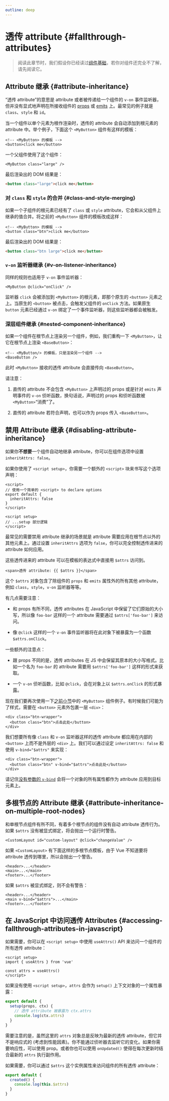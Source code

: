 ```yaml
---
outline: deep
---
```


# 透传 attribute {#fallthrough-attributes}

> 阅读此章节时，我们假设你已经读过[组件基础](/guide/essentials/component-basics)，若你对组件还完全不了解，请先阅读它。

## Attribute 继承 {#attribute-inheritance}

“透传 attribute”的意思是 attribute 或者被传递给一个组件的 `v-on` 事件监听器，但并没有显式地声明在所接收组件的 [props](./props) 或 [emits](./events.html#defining-custom-events) 上。最常见的例子就是 `class`、`style` 和 `id`。

当一个组件以单个元素为根作渲染时，透传的 attribute 会自动添加到根元素的 attribute 中。举个例子，下面这个 `<MyButton>` 组件有这样的模板：

```vue-html
<!-- <MyButton> 的模板 -->
<button>click me</button>
```

一个父组件使用了这个组件：

```vue-html
<MyButton class="large" />
```

最后渲染出的 DOM 结果是：

```html
<button class="large">click me</button>
```

### 对 `class` 和 `style` 的合并 {#class-and-style-merging}

如果一个子组件的根元素已经有了 `class` 或 `style` attribute，它会和从父组件上继承的值合并。将之前的 `<MyButton>` 组件的模板改成这样：

```vue-html
<!-- <MyButton> 的模板 -->
<button class="btn">click me</button>
```

最后渲染出的 DOM 结果是：

```html
<button class="btn large">click me</button>
```

### `v-on` 监听器继承 {#v-on-listener-inheritance}

同样的规则也适用于 `v-on` 事件监听器：

```vue-html
<MyButton @click="onClick" />
```

监听器 `click` 会被添加到 `<MyButton>` 的根元素，即那个原生的 `<button>` 元素之上。当原生的 `<button>` 被点击，会触发父组件的 `onClick` 方法。如果原生 `button` 元素已经通过 `v-on` 绑定了一个事件监听器，则这些监听器都会被触发。

### 深层组件继承 {#nested-component-inheritance}

如果一个组件在根节点上渲染另一个组件，例如，我们重构一下 `<MyButton>`，让它在根节点上渲染 `<BaseButton>`：

```vue-html
<!-- <MyButton/> 的模板，只是渲染另一个组件 -->
<BaseButton />
```

此时 `<MyButton>` 接收的透传 attribute 会直接传向 `<BaseButton>`。

请注意：

1. 直传的 attribute 不会包含 `<MyButton>` 上声明过的 props 或是针对 `emits` 声明事件的 `v-on` 侦听函数，换句话说，声明过的 props 和侦听函数被 `<MyButton>`“消费”了。

2. 直传的 attribute 若符合声明，也可以作为 props 传入 `<BaseButton>`。

## 禁用 Attribute 继承 {#disabling-attribute-inheritance}

如果你**不想要**一个组件自动地继承 attribute，你可以在组件选项中设置 `inheritAttrs: false`。

<div class="composition-api">

如果你使用了 `<script setup>`，你需要一个额外的 `<script>` 块来书写这个选项声明：

```vue
<script>
// 使用一个简单的 <script> to declare options
export default {
  inheritAttrs: false
}
</script>

<script setup>
// ...setup 部分逻辑
</script>
```

</div>

最常见的需要禁用 attribute 继承的场景就是 attribute 需要应用在根节点以外的其他元素上。通过设置 `inheritAttrs` 选项为 `false`，你可以完全控制透传进来的 attribute 如何应用。

这些透传进来的 attribute 可以在模板的表达式中直接用 `$attrs` 访问到。

```vue-html
<span>透传 attribute: {{ $attrs }}</span>
```

这个 `$attrs` 对象包含了除组件的 `props` 和 `emits` 属性外的所有其他 attribute，例如 `class`，`style`，`v-on` 监听器等等。

有几点需要注意：

- 和 props 有所不同，透传 attributes 在 JavaScript 中保留了它们原始的大小写，所以像 `foo-bar` 这样的一个 attribute 需要通过 `$attrs['foo-bar']` 来访问。

- 像 `@click` 这样的一个 `v-on` 事件监听器将在此对象下被暴露为一个函数 `$attrs.onClick`。

一些额外的注意点：

- 跟 props 不同的是，透传 attributes 在 JS 中会保留其原本的大小写格式。比如一个名为 `foo-bar` 的 attribute 需要用 `$attrs['foo-bar']` 这样的形式来获取。

- 一个 `v-on` 侦听函数，比如 `@click`，会在对象上以 `$attrs.onClick` 的形式暴露。

现在我们要再次使用一下[之前小节](#attribute-inheritance)中的 `<MyButton>` 组件例子。有时候我们可能为了样式，需要在 `<button>` 元素外包裹一层 `<div>`：

```vue-html
<div class="btn-wrapper">
  <button class="btn">点击此处</button>
</div>
```

我们想要所有像 `class` 和 `v-on` 监听器这样的透传 attribute 都应用在内部的 `<button>` 上而不是外层的 `<div>` 上。我们可以通过设定 `inheritAttrs: false` 和使用 `v-bind="$attrs"` 来实现：

```vue-html{2}
<div class="btn-wrapper">
  <button class="btn" v-bind="$attrs">点击此处</button>
</div>
```

请记住[没有参数的 `v-bind`](/guide/essentials/template-syntax.html#dynamically-binding-multiple-attributes) 会将一个对象的所有属性都作为 attribute 应用到目标元素上。

## 多根节点的 Attribute 继承 {#attribute-inheritance-on-multiple-root-nodes}

和单根节点组件有所不同，有着多个根节点的组件没有自动 attribute 透传行为。如果 `$attrs` 没有被显式绑定，将会抛出一个运行时警告。

```vue-html
<CustomLayout id="custom-layout" @click="changeValue" />
```

如果 `<CustomLayout>` 有下面这样的多根节点模板，由于 Vue 不知道要将 attribute 透传到哪里，所以会抛出一个警告。

```vue-html
<header>...</header>
<main>...</main>
<footer>...</footer>
```

如果 `$attrs` 被显式绑定，则不会有警告：

```vue-html{2}
<header>...</header>
<main v-bind="$attrs">...</main>
<footer>...</footer>
```

## 在 JavaScript 中访问透传 Attributes {#accessing-fallthrough-attributes-in-javascript}

<div class="composition-api">

如果需要，你可以在 `<script setup>` 中使用 `useAttrs()` API 来访问一个组件的所有透传 attribute：

```vue
<script setup>
import { useAttrs } from 'vue'

const attrs = useAttrs()
</script>
```

如果没有使用 `<script setup>`，`attrs` 会作为 `setup()` 上下文对象的一个属性暴露：

```js
export default {
  setup(props, ctx) {
    // 透传 attribute 被暴露为 ctx.attrs
    console.log(ctx.attrs)
  }
}
```

需要注意的是，虽然这里的 `attrs` 对象总是反映为最新的透传 attribute，但它并不是响应式的 (考虑到性能因素)。你不能通过侦听器去监听它的变化。如果你需要响应性，可以使用 prop。或者你也可以使用 `onUpdated()` 使得在每次更新时结合最新的 `attrs` 执行副作用。

</div>

<div class="options-api">

如果需要，你可以通过 `$attrs` 这个实例属性来访问组件的所有透传 attribute：

```js
export default {
  created() {
    console.log(this.$attrs)
  }
}
```

</div>
